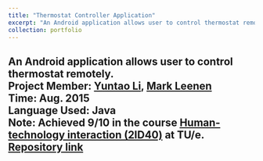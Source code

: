 ```yaml
---
title: "Thermostat Controller Application"
excerpt: "An Android application allows user to control thermostat remotely."
collection: portfolio
---
```


An Android application allows user to control thermostat remotely.<br />
Project Member: [Yuntao Li](y.li.2@student.tue.nl), [Mark Leenen](m.leenen@student.tue.nl)<br />
Time: Aug. 2015<br />
Language Used: Java<br />
Note: Achieved 9/10 in the course [Human-technology interaction (2ID40)](http://wwwis.win.tue.nl/~debra/2ID40/) at TU/e. <br />
[Repository link](https://github.com/L3ONARDO/Thermostat) <br />
---
